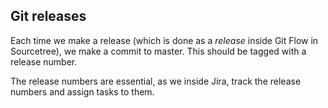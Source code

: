 Git releases
---

Each time we make a release (which is done as a *release* inside Git Flow in Sourcetree), we make a commit to master. This should be tagged with a release number.

The release numbers are essential, as we inside Jira, track the release numbers and assign tasks to them.